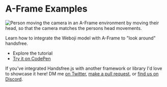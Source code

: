 # A-Frame Examples

<div class="row align-top">
  <div class="col-6">
    <Window title='"Look around" Handsfree' :maximize="true">
      <section>
        <div>
          <router-link to="/example/aframe/look-around-handsfree/"><img alt="Person moving the camera in an A-Frame environment by moving their head, so that the camera matches the persons head movements." src="https://media3.giphy.com/media/YOPrRX6vTy6tb3frgt/giphy.gif"></router-link>
        </div>
        <p>Learn how to integrate the <router-link to="/ref/model/weboji/">Weboji model</router-link> with A-Frame to "look around" handsfree.</p>
        <div>
          <ul>
            <li><router-link to="/example/aframe/look-around-handsfree/">Explore the tutorial</router-link></li>
            <li><a href="https://codepen.io/MIDIBlocks/pen/wvzqbXr">Try it on CodePen</a></li>
          </ul>
        </div>
      </section>
    </Window>
  </div>
  <!-- <div class="col-6">
    <Window title="Hand Physics" :maximize="true">
      <div>
        <router-link to="/example/aframe/hand-physics/"><img alt="SHORT_DESCRIPTION" src="https://media3.giphy.com/media/YOPrRX6vTy6tb3frgt/giphy.gif"></router-link>
      </div>
      <p>Learn how to integrate the <router-link to="/ref/model/handpose/">Handpose model</router-link> with A-Frame to interact with it using physics.</p>
      <div>
        <ul>
          <li><router-link to="/example/aframe/hand-physics/">Explore the tutorial</router-link></li>
          <li><a href="LINK_TO_SOURCE_OR_GITHUB">See the source</a></li>
        </ul>
      </div>
    </Window>
  </div> -->
  <!-- 👋 Copy paste the following to the line above this one, and replace the UPPERCASED_STRINGS
  <div class="col-6">
    <Window title="DEMO_TITLE" :maximize="true">
      <div>
        <a href="LINK_TO_DEMO"><img alt="SHORT_DESCRIPTION" src="LINK_TO_GIPHY_OR_OTHER_PUBLIC_GIF_URL"></a>
      </div>
      <p>A_BRIEF_DESCRIPTION</p>
      <div>
        <ul>
          <li><a href="LINK_TO_DEMO">Try it on Glitch</a></li>
          <li><a href="LINK_TO_SOURCE_OR_GITHUB">See the source</a></li>
        </ul>
      </div>
    </Window>
  </div>
   -->
  <div class="col-6">
    <Window title="Add your example">
      If you've integrated Handsfree.js with another framework or library I'd love to showcase it here! DM me <a href="https://twitter.com/midiblocks">on Twitter</a>, <a href="https://github.com/midiblocks/handsfree/edit/master/docs/example/aframe/README.md">make a pull request</a>, or <a href="https://discord.gg/JeevWjTEdu">find us on Discord</a>.  
    </Window>
  </div>
</div>


<style lang="stylus">
  .page > div .content__default h1
    font-size 1.65rem
</style>